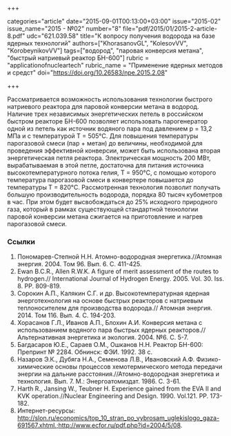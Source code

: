 +++

categories="article"
date="2015-09-01T00:13:00+03:00"
issue="2015-02"
issue_name="2015 - №02"
number="8"
file="pdf/2015/01/2015-2-article-8.pdf"
udc="621.039.58"
title="К вопросу получения водорода на базе ядерных технологий"
authors=["KhorasanovGL", "KolesovVV", "KorobeynikovVV"]
tags=["водород", "паровая конверсия метана", "быстрый натриевый реактор БН-600"]
rubric = "applicationofnucleartech"
rubric_name = "Применение ядерных методов и средст"
doi="https://doi.org/10.26583/npe.2015.2.08"

+++

Рассматривается возможность использования технологии быстрого натриевого реактора для паровой конверсии метана в водород. Наличие трех независимых энергетических петель в российском быстром реакторе БН-600 позволяет использовать парогенератор одной из петель как источник водяного пара под давлением p = 13,2 МПа и с температурой T = 505°С. Для повышения температуры парогазовой смеси (пар + метан) до величины, необходимой для проведения эффективной конверсии, может быть использована вторая энергетическая петля реактора. Электрическая мощность 200 МВт, вырабатываемая в этой петле, достаточна для питания источника высокотемпературного потока гелия, T = 950°С, с помощью которого температура парогазовой смеси в конвертере повышается до температуры T = 820°С. Рассмотренная технология позволит получать большую производительность водорода, порядка 80 тысяч кубометров в час. При этом будет высвобождаться до 25% исходного природного газа, который в рамках существующей стандартной технологии паровой конверсии метана сжигается на приготовление и нагрев парогазовой смеси.

### Ссылки

1. Пономарев-Степной Н.Н. Атомно-водородная энергетика.//Атомная энергия. 2004. Том 96. Вып. 6. С. 411-425.
2. Ewan B.C.R., Allen R.W.K. A figure of merit assessment of the routes to hydrogen.// International Journal of Hydrogen Energy. 2005. Vol. 30. Iss. 8. PP. 809-819.
3. Сорокин А.П., Калякин С.Г. и др. Высокотемпературная ядерная энерготехнология на основе быстрых реакторов с натриевым теплоносителем для производства водорода.// Атомная энергия. 2014. Том 116. Вып. 4. С. 194-203.
4. Хорасанов Г.Л., Иванов А.П., Блохин А.И. Конверсия метана с использованием водяного пара быстрых ядерных реакторов.//Альтернативная энергетика и экология. 2004. №6. С. 5-7.
5. Багдасаров Ю.Е., Сараев О.М., Ошканов Н.Н. Реактор БН-600: Препринт № 2284. Обнинск: ФЭИ. 1992. 38 с.
6. Назаров Э.К., Дубяга Н.А., Семенова Л.В., Ивановский А.Ф. Физико-химические основы процессов хемотермического метода передачи энергии на дальние расстояния.//Атомно-водородная энергетика и технология. Вып. 7. М.: Энергоатомиздат. 1986. С. 3-61.
7. Harth R., Jansing W., Teubner H. Experience gained from the EVA II and KVK operation.//Nuclear Engineering and Design. 1990. Vol.121. PP. 173-182.
8. Интернет-ресурсы: http://slon.ru/economics/top_10_stran_po_vybrosam_uglekislogo_gaza-691567.xhtml.;http://www.ecfor.ru/pdf.php?id=2004/5/08.